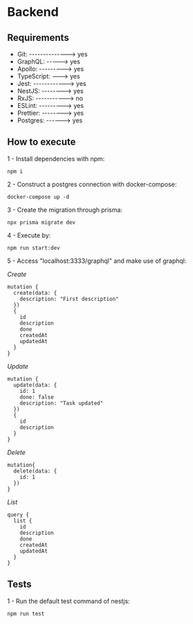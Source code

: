 # Backend

## Requirements

- Git: --------------> yes
- GraphQL: -----> yes
- Apollo: ---------> yes
- TypeScript: ---> yes
- Jest: ------------> yes
- NestJS: --------> yes
- RxJS: -----------> no
- ESLint: ---------> yes
- Prettier: --------> yes
- Postgres: ------> yes

## How to execute

1 - Install dependencies with npm:

```
npm i
```

2 - Construct a postgres connection with docker-compose:

```
docker-compose up -d
```

3 - Create the migration through prisma:

```
npx prisma migrate dev
```

4 - Execute by:

```
npm run start:dev
```

5 - Access "localhost:3333/graphql" and make use of graphql:

_Create_

```
mutation {
  create(data: {
    description: "First description"
  })
  {
    id
    description
    done
    createdAt
    updatedAt
  }
}
```

_Update_

```
mutation {
  update(data: {
    id: 1
    done: false
    description: "Task updated"
  })
  {
    id
    description
  }
}
```

_Delete_

```
mutation{
  delete(data: {
    id: 1
  })
}
```

_List_

```
query {
  list {
    id
    description
    done
    createdAt
    updatedAt
  }
}
```

## Tests

1 - Run the default test command of nestjs:

```
npm run test
```

